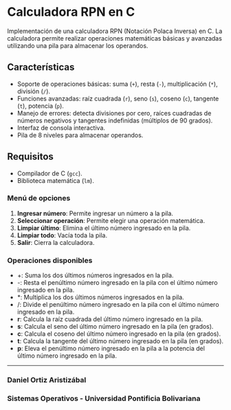 # Calculadora RPN en C

Implementación de una calculadora RPN (Notación Polaca Inversa) en C. La calculadora permite realizar operaciones matemáticas básicas y avanzadas utilizando una pila para almacenar los operandos.

## Características

- Soporte de operaciones básicas: suma (`+`), resta (`-`), multiplicación (`*`), división (`/`).
- Funciones avanzadas: raíz cuadrada (`r`), seno (`s`), coseno (`c`), tangente (`t`), potencia (`p`).
- Manejo de errores: detecta divisiones por cero, raíces cuadradas de números negativos y tangentes indefinidas (múltiplos de 90 grados).
- Interfaz de consola interactiva.
- Pila de 8 niveles para almacenar operandos.

## Requisitos

- Compilador de C (`gcc`).
- Biblioteca matemática (`lm`).

### Menú de opciones

1. **Ingresar número**: Permite ingresar un número a la pila.
2. **Seleccionar operación**: Permite elegir una operación matemática.
3. **Limpiar último**: Elimina el último número ingresado en la pila.
4. **Limpiar todo**: Vacía toda la pila.
5. **Salir**: Cierra la calculadora.

### Operaciones disponibles

- +: Suma los dos últimos números ingresados en la pila.
- -: Resta el penúltimo número ingresado en la pila con el último número ingresado en la pila.
- *: Multiplica los dos últimos números ingresados en la pila.
- /: Divide el penúltimo número ingresado en la pila con el último número ingresado en la pila.
- **r**: Calcula la raíz cuadrada del último número ingresado en la pila.
- **s**: Calcula el seno del último número ingresado en la pila (en grados).
- **c**: Calcula el coseno del último número ingresado en la pila (en grados).
- **t**: Calcula la tangente del último número ingresado en la pila (en grados).
- **p**: Eleva el penúltimo número ingresado en la pila a la potencia del último número ingresado en la pila.

---

### Daniel Ortiz Aristizábal
### Sistemas Operativos - Universidad Pontificia Bolivariana
